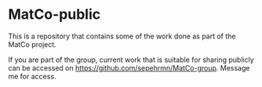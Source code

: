 # MatCo-public

This is a repository that contains some of the work done as part of the MatCo project.

If you are part of the group, current work that is suitable for sharing publicly can be accessed on https://github.com/sepehrmn/MatCo-group. Message me for access. 
